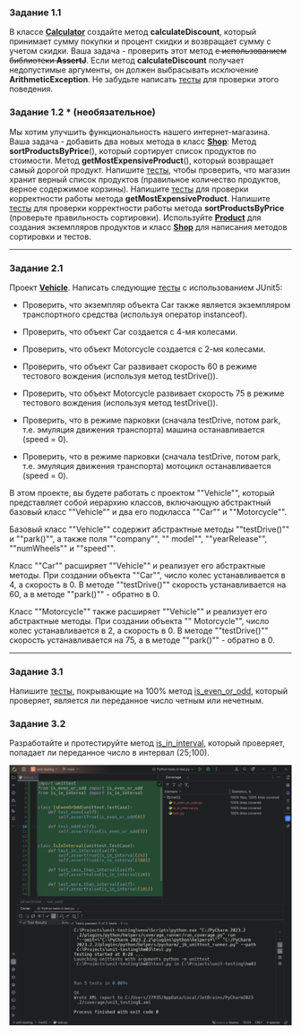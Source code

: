 ### Задание 1.1

В классе [**Calculator**](hw01/calculator.py) создайте метод **calculateDiscount**, который принимает сумму покупки и
процент скидки и возвращает
сумму с учетом скидки. Ваша задача - проверить этот метод ~~с использованием библиотеки **AssertJ**~~. Если метод
**calculateDiscount** получает недопустимые аргументы, он должен выбрасывать исключение **ArithmeticException**. Не
забудьте
написать [тесты](hw01/test.py) для проверки этого поведения.

### Задание 1.2 * (необязательное)

Мы хотим улучшить функциональность нашего интернет-магазина. Ваша задача - добавить два
новых метода в класс [**Shop**](hw01/shop.py): Метод **sortProductsByPrice**(), который сортирует список продуктов по
стоимости. Метод
**getMostExpensiveProduct**(), который возвращает самый дорогой продукт. Напишите [тесты](hw01/test.py), чтобы
проверить, что магазин хранит
верный список продуктов (правильное количество продуктов, верное содержимое корзины). Напишите [тесты](hw01/test.py) для
проверки
корректности работы метода **getMostExpensiveProduct**. Напишите [тесты](hw01/test.py) для проверки корректности работы
метода
**sortProductsByPrice** (проверьте правильность сортировки). Используйте [**Product**](hw01/product.py) для создания
экземпляров продуктов и
класс [**Shop**](hw01/shop.py) для написания методов сортировки и тестов.
___

### Задание 2.1

Проект [**Vehicle**](hw02/vehicle.py). Написать следующие [тесты](hw02/test.py) с использованием JUnit5:

- Проверить, что экземпляр объекта Car также является экземпляром транспортного средства (используя оператор
  instanceof).

- Проверить, что объект Car создается с 4-мя колесами.

- Проверить, что объект Motorcycle создается с 2-мя колесами.

- Проверить, что объект Car развивает скорость 60 в режиме тестового вождения (используя метод testDrive()).

- Проверить, что объект Motorcycle развивает скорость 75 в режиме тестового вождения (используя метод testDrive()).

- Проверить, что в режиме парковки (сначала testDrive, потом park, т.е. эмуляция движения транспорта) машина
  останавливается (speed = 0).

- Проверить, что в режиме парковки (сначала testDrive, потом park, т.е. эмуляция движения транспорта) мотоцикл
  останавливается (speed = 0).

В этом проекте, вы будете работать с проектом ""Vehicle"", который представляет собой иерархию классов, включающую
абстрактный базовый класс ""Vehicle"" и два его подкласса ""Car"" и ""Motorcycle"".

Базовый класс ""Vehicle"" содержит абстрактные методы ""testDrive()"" и ""park()"", а также поля ""company"", ""
model"", ""yearRelease"", ""numWheels"" и ""speed"".

Класс ""Car"" расширяет ""Vehicle"" и реализует его абстрактные методы. При создании объекта ""Car"", число колес
устанавливается в 4, а скорость в 0. В методе ""testDrive()"" скорость устанавливается на 60, а в методе ""park()"" -
обратно в 0.

Класс ""Motorcycle"" также расширяет ""Vehicle"" и реализует его абстрактные методы. При создании объекта ""
Motorcycle"", число колес устанавливается в 2, а скорость в 0. В методе ""testDrive()"" скорость устанавливается на 75,
а в методе ""park()"" - обратно в 0.
___

### Задание 3.1

Напишите [тесты](hw03/test.py), покрывающие на 100% метод [is_even_or_odd](hw03/is_even_or_odd.py), который проверяет,
является ли переданное число четным или
нечетным.

### Задание 3.2

Разработайте и протестируйте метод [is_in_interval](hw03/is_in_interval.py), который проверяет, попадает ли переданное
число в интервал (25;100).

![test](hw03/img.jpg)